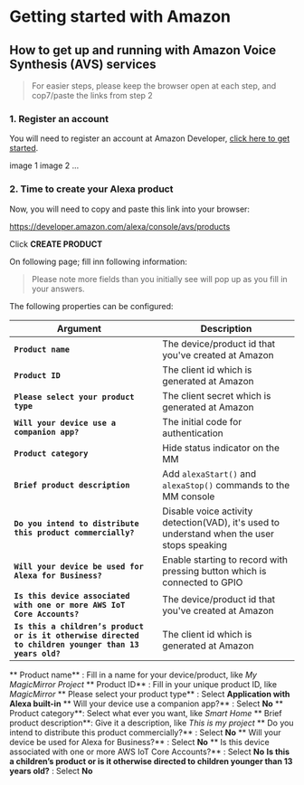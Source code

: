 # Getting started with Amazon

## How to get up and running with Amazon Voice Synthesis (AVS) services
> For easier steps, please keep the browser open at each step, and cop7/paste the links from step 2

### 1. Register an account
You will need to register an account at Amazon Developer, [click here to get started](https://www.amazon.com/ap/register?openid.pape.max_auth_age=1&openid.return_to=https%3A%2F%2Fdeveloper.amazon.com%2Fap_login.html&prevRID=58N9KKJN1AEBPGJDP3K1&openid.identity=http%3A%2F%2Fspecs.openid.net%2Fauth%2F2.0%2Fidentifier_select&openid.assoc_handle=mas_dev_portal&openid.mode=checkid_setup&prepopulatedLoginId=&failedSignInCount=0&language=en_US&openid.claimed_id=http%3A%2F%2Fspecs.openid.net%2Fauth%2F2.0%2Fidentifier_select&pageId=amzn_developer_portal&openid.ns=http%3A%2F%2Fspecs.openid.net%2Fauth%2F2.0).

image 1
image 2
...

### 2. Time to create your Alexa product
Now, you will need to copy and paste this link into your browser:

https://developer.amazon.com/alexa/console/avs/products

Click **CREATE PRODUCT**

On following page; fill inn following information:

> Please note more fields than you initially see will pop up as you fill in your answers.

The following properties can be configured:

| Argument |  | Description |
|---|---|---|
| **`Product name`** |  | The device/product id  that you've created at Amazon |
| **`Product ID`** |  | The client id which is generated at Amazon |
| **`Please select your product type`** |  | The client secret which is generated at Amazon |
| **`Will your device use a companion app?`** |  | The initial code for authentication |
| **`Product category`** |  | Hide status indicator on the MM |
| **`Brief product description`** |  | Add `alexaStart()` and `alexaStop()` commands to the MM console |
| **`Do you intend to distribute this product commercially?`** |  | Disable voice activity detection(VAD), it's used to understand when the user stops speaking |
| **`Will your device be used for Alexa for Business?`** |  | Enable starting to record with pressing button which is connected to GPIO |
| **`Is this device associated with one or more AWS IoT Core Accounts?`** |  | The device/product id  that you've created at Amazon |
| **`Is this a children’s product or is it otherwise directed to children younger than 13 years old?`** |  | The client id which is generated at Amazon |


** Product name** : Fill in a name for your device/product, like *My MagicMirror Project*
** Product ID** : Fill in your unique product ID, like *MagicMirror*
** Please select your product type** : Select **Application with Alexa built-in**
** Will your device use a companion app?** : Select **No**
** Product category**: Select what ever you want, like *Smart Home*
** Brief product description**: Give it a description, like *This is my project*
** Do you intend to distribute this product commercially?** : Select **No**
** Will your device be used for Alexa for Business?** : Select **No**
** Is this device associated with one or more AWS IoT Core Accounts?** : Select **No**
**Is this a children’s product or is it otherwise directed to children younger than 13 years old?** : Select **No**
